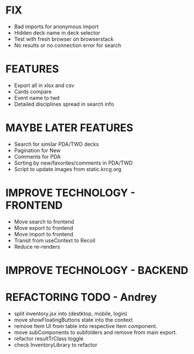# FIX
- Bad imports for anonymous import
- Hidden deck name in deck selector
- Test with fresh browser on browserstack
- No results or no connection error for search

# FEATURES
- Export all in xlsx and csv
- Cards compare
- Event name to twd
- Detailed disciplines spread in search info

# MAYBE LATER FEATURES
- Search for similar PDA/TWD decks
- Pagination for New
- Comments for PDA
- Sorting by new/favorites/comments in PDA/TWD
- Script to update images from static.krcg.org

# IMPROVE TECHNOLOGY - FRONTEND
- Move search to frontend
- Move export to frontend
- Move import to frontend
- Transit from useContext to Recoil
- Reduce re-renders

# IMPROVE TECHNOLOGY - BACKEND

# REFACTORING TODO - Andrey
- split inventory.jsx into (destktop, mobile, login)
- move showFloatingButtons state into the context
- remove Item UI from table into respective Item component.
- move subComponents to subfolders and remove from main export.
- refactor resultTrClass toggle
- check InventoryLibrary to refactor
